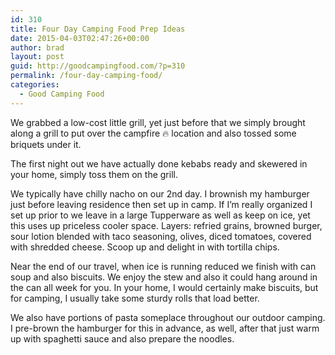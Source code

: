 ```yaml
---
id: 310
title: Four Day Camping Food Prep Ideas
date: 2015-04-03T02:47:26+00:00
author: brad
layout: post
guid: http://goodcampingfood.com/?p=310
permalink: /four-day-camping-food/
categories:
  - Good Camping Food
---
```

We grabbed a low-cost little grill, yet just before that we simply brought along a grill to put over the campfire :fire: location and also tossed some briquets under it.

The first night out we have actually done kebabs ready and skewered in your home, simply toss them on the grill.<!--more-->

We typically have chilly nacho on our 2nd day. I brownish my hamburger just before leaving residence then set up in camp. If I&#8217;m really organized I set up prior to we leave in a large Tupperware as well as keep on ice, yet this uses up priceless cooler space. Layers: refried grains, browned burger, sour lotion blended with taco seasoning, olives, diced tomatoes, covered with shredded cheese. Scoop up and delight in with tortilla chips.

Near the end of our travel, when ice is running reduced we finish with can soup and also biscuits. We enjoy the stew and also it could hang around in the can all week for you. In your home, I would certainly make biscuits, but for camping, I usually take some sturdy rolls that load better.

We also have portions of pasta someplace throughout our outdoor camping. I pre-brown the hamburger for this in advance, as well, after that just warm up with spaghetti sauce and also prepare the noodles.
